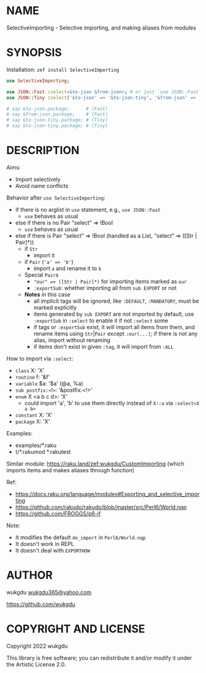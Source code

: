 NAME
====

SelectiveImporting - Selective importing, and making aliases from modules

SYNOPSIS
========

Installation: `zef install SelectiveImporting`

```raku
use SelectiveImporting;

use JSON::Fast :select<&to-json &from-json>; # or just `use JSON::Fast`
use JSON::Tiny :select('&to-json' => '&to-json-tiny', '&from-json' => '&from-json-tiny');

# say &to-json.package;      # (Fast)
# say &from-json.package;    # (Fast)
# say &to-json-tiny.package; # (Tiny)
# say &to-json-tiny.package; # (Tiny)
```

DESCRIPTION
===========

Aims:
  * Import selectively
  * Avoid name conflicts

Behavior after `use SelectiveImporting`:
  * if there is no arglist in `use` statement, e.g., `use JSON::Fast`
    * `use` behaves as usual
  * else if there is no Pair "select" => !Bool
    * `use` behaves as usual
  * else if there is Pair "select" => !Bool (handled as a List, "select" => ([Str | Pair]*))
    * if `Str`
      * import it
    * if `Pair` (`'a' => 'b'`)
      * import `a` and rename it to `b`
    * Special `Pair`s
      * `"our" => ([Str | Pair]*)` for importing items marked as `our`
      * `:exportSub`: whether importing all from `sub EXPORT` or not
    * **Notes** in this case
      * all implicit tags will be ignored, like `:DEFAULT`, `:MANDATORY`, must be marked explicitly
      * items generated by `sub EXPORT` are not imported by default, use `:exportSub` in `:select` to enable it if not `:select` some
      * if tags or `:exportSub` exist, it will import all items from them, and rename items using `Str`|`Pair` except `:our(...)`; if there is not any alias, import without renaming
      * if items don't exist in given `:tag`, it will import from `:ALL`

How to import via `:select`:
  * `class` X: 'X'
  * `routine` f: '&f'
  * `variable` \$a: '$a' (@a, %a)
  * `sub postfix:<`!`>`: '&postfix:<!>'
  * `enum` X \<a b c d\>: 'X'
    * could import 'a', 'b' to use them directly instead of `X::a` via `:select<X a b>`
  * `constant` X: 'X'
  * `package` X: 'X'

Examples:
  * examples/*.raku
  * t/*.rakumod *.rakutest

Similar module: https://raku.land/zef:wukgdu/CustomImporting (which imports items and makes aliases through function)

Ref:
  * https://docs.raku.org/language/modules#Exporting_and_selective_importing
  * https://github.com/rakudo/rakudo/blob/master/src/Perl6/World.nqp
  * https://github.com/FROGGS/p6-if

Note:
  * It modifies the default `do_import` in `Perl6/World.nqp`
  * It doesn't work in REPL
  * It doesn't deal with `EXPORTHOW`

AUTHOR
======

wukgdu <wukgdu365@yahoo.com>

https://github.com/wukgdu

COPYRIGHT AND LICENSE
=====================

Copyright 2022 wukgdu

This library is free software; you can redistribute it and/or modify it under the Artistic License 2.0.

